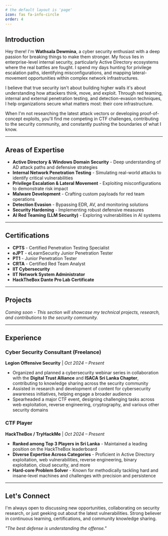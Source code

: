 ```yaml
---
# the default layout is 'page'
icon: fas fa-info-circle
order: 4
---
```


## Introduction

Hey there! I'm **Wathsala Dewmina**, a cyber security enthusiast with a deep passion for breaking things to make them stronger. My focus lies in enterprise-level internal security, particularly Active Directory ecosystems where the real battles are fought. I spend my days hunting for privilege escalation paths, identifying misconfigurations, and mapping lateral-movement opportunities within complex network infrastructures.

I believe that true security isn't about building higher walls it's about understanding how attackers think, move, and exploit. Through red teaming, internal and external penetration testing, and detection-evasion techniques, I help organizations secure what matters most: their core infrastructure.

When I'm not researching the latest attack vectors or developing proof-of-concept exploits, you'll find me competing in CTF challenges, contributing to the security community, and constantly pushing the boundaries of what I know.

---

## Areas of Expertise

- **Active Directory & Windows Domain Security** - Deep understanding of AD attack paths and defensive strategies
- **Internal Network Penetration Testing** - Simulating real-world attacks to identify critical vulnerabilities
- **Privilege Escalation & Lateral Movement** - Exploiting misconfigurations to demonstrate risk impact
- **Malware Development** - Crafting custom payloads for red team operations
- **Detection Evasion** - Bypassing EDR, AV, and monitoring solutions
- **Security Hardening** - Implementing robust defensive measures
- **AI Red Teaming (LLM Security)** - Exploring vulnerabilities in AI systems

---

## Certifications

- **CPTS** - Certified Penetration Testing Specialist
- **eJPT** - eLearnSecurity Junior Penetration Tester
- **PT1** - Junior Penetration Tester
- **CRTA** - Certified Red Team Analyst
- **IIT Cybersecurity**
- **IIT Network System Administrator**
- **HackTheBox Dante Pro Lab Certificate**

---

## Projects

*Coming soon - This section will showcase my technical projects, research, and contributions to the security community.*

---

## Experience

### Cyber Security Consultant (Freelance)
**Legion Offensive Security** | *Oct 2024 – Present*

- Organized and planned a cybersecurity webinar series in collaboration with the **Digital Trust Alliance** and **ISACA Sri Lanka Chapter**, contributing to knowledge sharing across the security community
- Assisted in research and development of content for cybersecurity awareness initiatives, helping engage a broader audience
- Spearheaded a major CTF event, designing challenging tasks across web exploitation, reverse engineering, cryptography, and various other security domains

### CTF Player
**HackTheBox / TryHackMe** | *Oct 2024 – Present*

- **Ranked among Top 3 Players in Sri Lanka** - Maintained a leading position on the HackTheBox leaderboard
- **Diverse Expertise Across Categories** - Proficient in Active Directory exploitation, web vulnerabilities, reverse engineering, binary exploitation, cloud security, and more
- **Hard-core Problem Solver** - Known for methodically tackling hard and insane-level machines and challenges with precision and persistence

---

## Let's Connect

I'm always open to discussing new opportunities, collaborating on security research, or just geeking out about the latest vulnerabilities. Strong believer in continuous learning, certifications, and community knowledge sharing.

*"The best defense is understanding the offense."*
